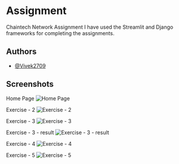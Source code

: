 # Assignment
Chaintech Network Assignment
I have used the Streamlit and Django frameworks for completing the assignments.

## Authors
- [@Vivek2709](https://github.com/Vivek2709)

## Screenshots
Home Page
![Home Page](https://github.com/Vivek2709/assignment/assets/52660335/862b2d76-aa0f-4607-bb1c-b033b6bd6c72)

Exercise - 2
![Exercise - 2](https://github.com/Vivek2709/assignment/assets/52660335/4371c47b-a919-44d8-a170-3b7bb30766fa)

Exercise - 3
![Exercise - 3](https://github.com/Vivek2709/assignment/assets/52660335/f0582ed7-d97a-4966-b868-2b3968c3b5ab)

Exercise - 3 - result
![Exercise - 3 - result](https://github.com/Vivek2709/assignment/assets/52660335/c4f570b8-b436-404b-a41c-f7b6f5adf711)

Exercise - 4
![Exercise - 4](https://github.com/Vivek2709/assignment/assets/52660335/35db7227-555b-4a9d-b902-4fc7e22ecac6)

Exercise - 5
![Exercise - 5](https://github.com/Vivek2709/assignment/assets/52660335/68ca3790-4d65-43d8-ad7b-5cfbc9105a9a)
